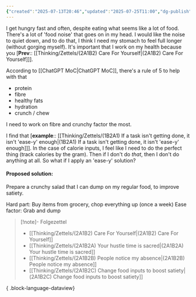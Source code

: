 ```yaml
---
{"created":"2025-07-13T20:46","updated":"2025-07-25T11:00","dg-publish":true,"dg-path":"Zettels/(2A1B2C) Change food inputs to boost satiety.md","permalink":"/zettels/2-a1-b2-c-change-food-inputs-to-boost-satiety/","dgPassFrontmatter":true,"noteIcon":"1"}
---
```


I get hungry fast and often, despite eating what seems like a lot of food. There's a lot of 'food noise' that goes on in my head. I would like the noise to quiet down, and to do that, I think I need my stomach to feel full longer (without gorging myself). It's important that I work on my health because you [**Prev**:: [[Thinking/Zettels/(2A1B2) Care For Yourself\|(2A1B2) Care For Yourself]]]. 

According to [[ChatGPT MoC\|ChatGPT MoC]], there's a rule of 5 to help with that
- protein
- fibre 
- healthy fats 
- hydration
- crunch / chew 

I need to work on fibre and crunchy factor the most. 

I find that [**example**:: [[Thinking/Zettels/(1B2A1) If a task isn't getting done, it isn't 'ease-y' enough\|(1B2A1) If a task isn't getting done, it isn't 'ease-y' enough]]]. In the case of calorie inputs, I feel like I need to do the perfect thing (track calories by the gram). Then if I don't do _that_, then I don't do anything at all. So what if I apply an 'ease-y' solution? 

#### Proposed solution: 
Prepare a crunchy salad that I can dump on my regular food, to improve satiety. 

Hard part: Buy items from grocery, chop everything up  (once a week)
Ease factor: Grab and dump 

> [!note]- Folgezettel
>  - [[Thinking/Zettels/(2A1B2) Care For Yourself\|(2A1B2) Care For Yourself]]
> - [[Thinking/Zettels/(2A1B2A) Your hustle time is sacred\|(2A1B2A) Your hustle time is sacred]]
> - [[Thinking/Zettels/(2A1B2B) People notice my absence\|(2A1B2B) People notice my absence]]
> - [[Thinking/Zettels/(2A1B2C) Change food inputs to boost satiety\|(2A1B2C) Change food inputs to boost satiety]]
> 
{ .block-language-dataview}